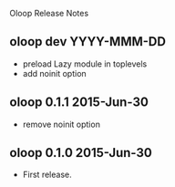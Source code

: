 Oloop Release Notes

oloop dev YYYY-MMM-DD
-----------------------
* preload Lazy module in toplevels
* add noinit option


oloop 0.1.1 2015-Jun-30
-----------------------
* remove noinit option


oloop 0.1.0 2015-Jun-30
-----------------------
* First release.
